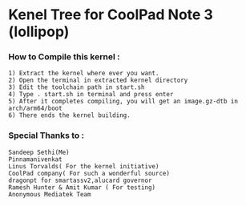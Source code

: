 <h1> Kenel Tree for CoolPad Note 3 (lollipop)</h1>

<h3>How to Compile this kernel :</h3>	
	
	1) Extract the kernel where ever you want.
	2) Open the terminal in extracted kernel directory
	3) Edit the toolchain path in start.sh
	4) Type . start.sh in terminal and press enter
	5) After it completes compiling, you will get an image.gz-dtb in arch/arm64/boot
	6) There ends the kernel building.


<h3>Special Thanks to :</h3>
	
	Sandeep Sethi(Me)
	Pinnamanivenkat
	Linus Torvalds( For the kernel initiative)
	CoolPad company( For such a wonderful source)
	dragonpt for smartassv2,alucard governor
	Ramesh Hunter & Amit Kumar ( For testing)
	Anonymous Mediatek Team
